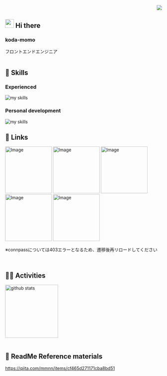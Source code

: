 <div align="right">
  <img src="https://komarev.com/ghpvc/?username=iimomo" />
</div>

## <img src="https://media.giphy.com/media/hvRJCLFzcasrR4ia7z/giphy.gif" width="28"> Hi there
### koda-momo
フロントエンドエンジニア
<br>
<br>

<!-- アイコンの選択肢一覧：https://arc.net/l/quote/zizyykfh -->
## 🌱 Skills
### Experienced
<img alt="my skills" src="https://skillicons.dev/icons?theme=dark&perline=7&i=html,css,js,ts,react,next,tailwind,figma,cypress,jest,vitest,vite,rollupjs,aws,git,github,gitlab" />

### Personal development
<img alt="my skills" src="https://skillicons.dev/icons?theme=dark&perline=7&i=vue,remix,nodejs,express,graphql,firebase,mongodb,mysql" />

<br>

## 🔗 Links
<a href="https://github.com/koda-momo/"><img width="150" height="150" alt="Image" src="https://github.com/user-attachments/assets/d8ce21e7-7b0f-432f-a384-c4b51d8f86b8" /></a>
<a href="https://github.com/koda-momo-old"><img width="150" height="150" alt="Image" src="https://github.com/user-attachments/assets/7c0f84e5-ce71-45ea-82e6-0bd3b3fd4cec" /></a>
<a href="https://qiita.com/koda-momo"><img width="150" height="150" alt="Image" src="https://github.com/user-attachments/assets/133278b2-81cd-4081-8eef-17230f9318e7" /></a>
<a href="https://zenn.dev/koda_momo"><img width="150" height="150" alt="Image" src="https://github.com/user-attachments/assets/bdc97a72-4d68-4e4a-b41e-8113d421e54d" /></a>
<a href="https://connpass.com/user/koda_momo/"><img width="150" height="150" alt="Image" src="https://github.com/user-attachments/assets/6527660c-6d61-4ec0-8a40-eaaa504b9076" /></a>
<br>

※connpassについては403エラーとなるため、遷移後再リロードしてください

<br>

## 🏃‍♀️ Activities
<div align="left"> 
<!--   <img alt="Top Langs" height="170px" src="https://github-readme-stats.vercel.app/api?username=koda-momo&theme=vue-dark&layout=compact" /> -->
  <img alt="github stats" height="170px" src="https://github-readme-stats.vercel.app/api/top-langs/?username=koda-momo&theme=vue-dark&layout=compact" />
</div>
<br>

## 📕 ReadMe Reference materials
https://qiita.com/mmnn/items/cf465d271171cba8bd51

